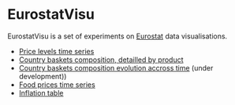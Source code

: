 EurostatVisu
======

EurostatVisu is a set of experiments on [Eurostat](http://ec.europa.eu/eurostat/) data visualisations.

- [Price levels time series](timeser.html)
- [Country baskets composition, detailled by product](coicop_sunburst.html)
- [Country baskets composition evolution accross time](coicop_time_stack.html) (under development))
- [Food prices time series](FPMT_timeser.html)
- [Inflation table](FPMT_timeser.html)
